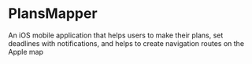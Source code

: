 # PlansMapper
An iOS mobile application that helps users to make their plans, set deadlines with notifications, and helps to create navigation routes on the Apple map
